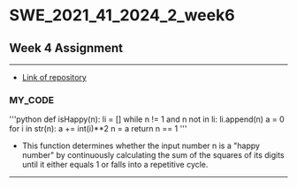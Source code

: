 # SWE_2021_41_2024_2_week6

## Week 4 Assignment
---
- [Link of repository](https://github.com/swoo7246/SWE_2021_41_2024_2_week_4)

### MY_CODE
'''python
def isHappy(n):
  li = []
  while n != 1 and n not in li:
    li.append(n)
    a = 0
    for i in str(n):
      a += int(i)**2
    n = a
  return n == 1
'''
  - This function determines whether the input number n is a "happy number" by continuously calculating the sum of the squares of its digits until it either equals 1 or falls into a repetitive cycle.
---
